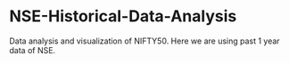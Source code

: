 # NSE-Historical-Data-Analysis
Data analysis and visualization of NIFTY50.
Here we are using past 1 year data of NSE.

